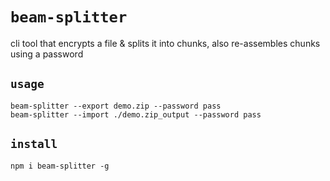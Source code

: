 # `beam-splitter`

cli tool that encrypts a file &amp; splits it into chunks, also re-assembles chunks using a password

## `usage`

```
beam-splitter --export demo.zip --password pass
beam-splitter --import ./demo.zip_output --password pass
```

## `install`
```
npm i beam-splitter -g
```
